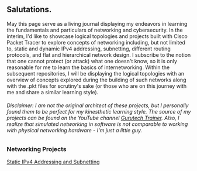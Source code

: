 ## Salutations.

May this page serve as a living journal displaying my endeavors in learning the fundamentals and particulars of networking and cybersecurity. In the interim, I'd like to showcase logical topologies and projects built with Cisco Packet Tracer to explore concepts of networking including, but not limited to, static and dynamic IPv4 addressing, subnetting, different routing protocols, and flat and hierarchical network design. I subscribe to the notion that one cannot protect (or attack) what one doesn't know, so it is only reasonable for me to learn the basics of internetworking. Within the subsequent repositories, I will be displaying the logical topologies with an overview of concepts explored during the building of such networks along with the .pkt files for scrutiny's sake (or those who are on this journey with me and share a similar learning style).

###### Disclaimer: I am not the original architect of these projects, but I personally found them to be perfect for my kinesthetic learning style. The source of my projects can be found on the YouTube channel <a href="https://www.youtube.com/@gtechtrainer">Gurutech Trainer</a>. Also, I realize that simulated networking in software is not comparable to working with physical networking hardware - I'm just a little guy.

### Networking Projects
<a href="https://github.com/Fehral/networkprojectv1">Static IPv4 Addressing and Subnetting</a>
